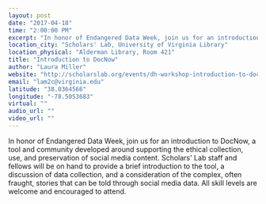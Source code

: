 ```yaml
---
layout: post
date: "2017-04-18"
time: "2:00:00 PM"
excerpt: "In honor of Endangered Data Week, join us for an introduction to DocNow, a tool and community developed around supporting the ethical ..."
location_city: "Scholars' Lab, University of Virginia Library"
location_physical: "Alderman Library, Room 421"
title: "Introduction to DocNow"
author: "Laura Miller"
website: "http://scholarslab.org/events/dh-workshop-introduction-to-docnow/"
email: "lam2c@virginia.edu"
latitude: "38.0364566"
longitude: "-78.5053683"
virtual: ""
audio_url: ""
video_url: ""
---
```


In honor of Endangered Data Week, join us for an introduction to DocNow, a tool and community developed around supporting the ethical collection, use, and preservation of social media content.  Scholars' Lab staff and fellows will be on hand to provide a brief introduction to the tool, a discussion of data collection, and a consideration of the complex, often fraught, stories that can be told through social media data. All skill levels are welcome and encouraged to attend. 
